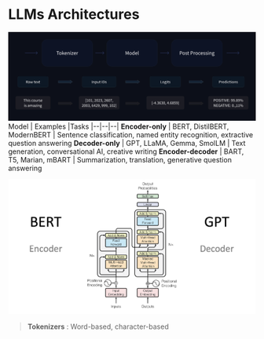 
# LLMs Architectures  

![transformers_architecture](./pics/LLMs/full_nlp_pipeline-dark.svg)
Model | Examples |Tasks
|--|--|--|
**Encoder-only** | BERT, DistilBERT, ModernBERT | Sentence classification, named entity recognition, extractive question answering
**Decoder-only** | GPT, LLaMA, Gemma, SmolLM | Text generation, conversational AI, creative writing 
**Encoder-decoder** | BART, T5, Marian, mBART | Summarization, translation, generative question answering

![transformers_architecture](./pics/LLMs/transformers_architecture.png)

> **Tokenizers** : Word-based,  character-based

<!--stackedit_data:
eyJoaXN0b3J5IjpbLTI3MzI1NjUwOSwtMTk1MTE4Mjg0MiwtMT
U4MTc4MDk3NiwxNTExODg4OTcxLDI5MTM2MTQzNSw3MzA5OTgx
MTZdfQ==
-->